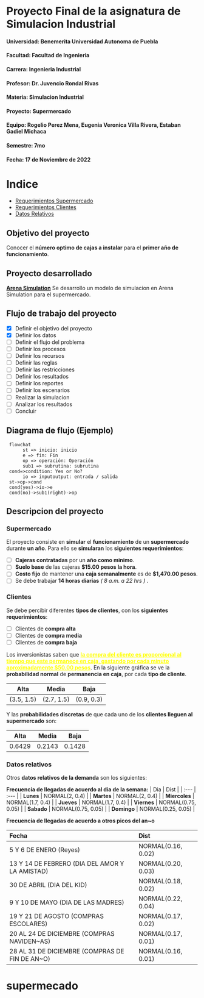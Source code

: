 # Proyecto Final de la asignatura de Simulacion Industrial

#### **Universidad:** Benemerita Universidad Autonoma de Puebla
#### **Facultad:** Facultad de Ingenieria
#### **Carrera:** Ingenieria Industrial
#### **Profesor:** Dr. Juvencio Rondal Rivas
#### **Materia:** Simulacion Industrial
#### **Proyecto:** Supermercado
#### **Equipo:** Rogelio Perez Mena, Eugenia Veronica Villa Rivera, Estaban Gadiel Michaca
#### **Semestre:** 7mo
#### **Fecha:** 17 de Noviembre de 2022

# Indice
- <a href="#super">Requerimientos Supermercado</a>
- <a href="#clientes">Requerimientos Clientes</a>
- <a href="#datos-relativos">Datos Relativos</a>

## Objetivo del proyecto
Conocer  el  **número optimo de cajas a instalar** para el **primer año de funcionamiento**.

## Proyecto desarrollado
[**Arena Simulation**](https://rossetti.github.io/RossettiArenaBook/ch2-ArenaEnv.html, "Documentacion de Arena Simulation")
Se desarrollo un modelo de simulacion en Arena Simulation para el supermercado.

## Flujo de trabajo del proyecto
- [x] Definir el objetivo del proyecto
- [x] Definir los datos
- [ ] Definir el flujo del problema
- [ ] Definir los procesos
- [ ] Definir los recursos
- [ ] Definir las reglas
- [ ] Definir las restricciones
- [ ] Definir los resultados
- [ ] Definir los reportes
- [ ] Definir los escenarios
- [ ] Realizar la simulacion
- [ ] Analizar los resultados
- [ ] Concluir

## Diagrama de flujo (Ejemplo)

   ```mermaid
    flowchat
         st => inicio: inicio
         e => fin: Fin
         op => operación: Operación
         sub1 => subrutina: subrutina
    cond=>condition: Yes or No?
         io => inputoutput: entrada / salida
    st->op->cond
    cond(yes)->io->e
    cond(no)->sub1(right)->op
   ```


## Descripcion del proyecto

<h3 id="super">Supermercado</h3>

El proyecto consiste en **simular** el **funcionamiento** de un **supermercado** durante **un año**. Para ello se **simularan** los **siguientes requerimientos**:
- [ ] **Cajeras contratadas** por un **año como minimo**.
- [ ] **Suelo base** de las cajeras **$15.00 pesos la hora**.
- [ ] **Costo fijo** de mantener una **caja semanalmente**  es  de  **$1,470.00  pesos**.
- [ ] Se debe trabajar **14 horas diarias** *( 8 a.m. a 22 hrs )* .

<h3 id="clientes">Clientes</h3>

Se debe percibir diferentes **tipos de clientes**, con los **siguientes requerimientos**:
- [ ] Clientes de **compra alta**
- [ ] Clientes de **compra media**
- [ ] Clientes de **compra baja**

Los inversionistas saben que <span style="text-decoration:underline; font-weight: bold; color: yellow;" >la compra del cliente es proporcional al  tiempo que este permanece en caja, gastando por cada minuto aproximadamente $50.00 pesos</span>. En la siguiente gráfica se ve la **probabilidad normal** de **permanencia en caja**, por cada **tipo de cliente**.

| Alta | Media | Baja |
| :---: | :---: | :---: |
| (3.5, 1.5) | (2.7, 1.5) | (0.9, 0.3) |

Y las **probabilidades discretas** de que cada uno de los **clientes lleguen al supermercado** son:

| Alta | Media | Baja |
| :---: | :---: | :---: |
| 0.6429 | 0.2143 | 0.1428 |

<h3 id="datos-relativos">Datos relativos</h3>

Otros **datos relativos de la demanda** son los siguientes:

**Frecuencia de llegadas de acuerdo al dia de la semana:**
| Dia | Dist |
| :--- | :--- |
| **Lunes** | NORMAL(2, 0.4) |
| **Martes** | NORMAL(2, 0.4) |
| **Miercoles** | NORMAL(1.7, 0.4) |
| **Jueves** | NORMAL(1.7, 0.4) |
| **Viernes** | NORMAL(0.75, 0.05) |
| **Sabado** | NORMAL(0.75, 0.05) |
| **Domingo** | NORMAL(0.25, 0.05) |

**Frecuencia de llegadas de acuerdo a otros picos del an~o**

| Fecha | Dist |
| :--- | :--- |
| 5 Y 6 DE ENERO (Reyes) | NORMAL(0.16, 0.02) |
| 13 Y 14 DE FEBRERO (DIA DEL AMOR Y LA AMISTAD)  | NORMAL(0.20, 0.03) |
| 30 DE ABRIL (DIA DEL KID) | NORMAL(0.18, 0.02) |
| 9 Y 10 DE MAYO (DIA DE LAS MADRES) | NORMAL(0.22, 0.04) |
| 19 Y 21 DE AGOSTO (COMPRAS ESCOLARES) | NORMAL(0.17, 0.02) |
| 20 AL 24 DE DICIEMBRE (COMPRAS NAVIDEN~AS) | NORMAL(0.17, 0.01) |
| 28 AL 31 DE DICIEMBRE (COMPRAS DE FIN DE AN~O) | NORMAL(0.16, 0.01) |
# supermecado
